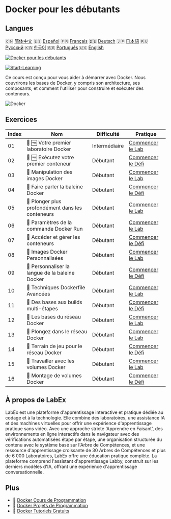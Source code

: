 # Docker pour les débutants

## Langues

🇨🇳 [简体中文](README_zh.md) 🇪🇸 [Español](README_es.md) 🇫🇷 [Français](README_fr.md) 🇩🇪 [Deutsch](README_de.md) 🇯🇵 [日本語](README_ja.md) 🇷🇺 [Русский](README_ru.md) 🇰🇷 [한국어](README_ko.md) 🇧🇷 [Português](README_pt.md) 🇺🇸 [English](README.md) 

[![Docker pour les débutants](https://cover-creator.labex.io/docker-for-beginners.png?lang=fr)](https://labex.io/fr/courses/docker-for-beginners)

[![Start-Learning](https://img.shields.io/badge/Start-Learning-whitesmoke?style=for-the-badge)](https://labex.io/fr/courses/docker-for-beginners)

Ce cours est conçu pour vous aider à démarrer avec Docker. Nous couvrirons les bases de Docker, y compris son architecture, ses composants, et comment l'utiliser pour construire et exécuter des conteneurs.

![Docker](https://img.shields.io/badge/Docker-whitesmoke?style=for-the-badge&logo=docker)


## Exercices

|   Index | Nom                                               | Difficulté    | Pratique                                                                                                                      |
|---------|---------------------------------------------------|---------------|-------------------------------------------------------------------------------------------------------------------------------|
|      01 | 📖 🆓 Votre premier laboratoire Docker            | Intermédiaire | <a target='_blank' href='https://labex.io/fr/tutorials/docker-your-first-docker-lab-92719'>Commencer le Lab</a>               |
|      02 | 🎯 🆓 Exécutez votre premier conteneur            | Débutant      | <a target='_blank' href='https://labex.io/fr/tutorials/docker-run-your-first-container-388943'>Commencer le Défi</a>          |
|      03 | 📖  Manipulation des images Docker                | Débutant      | <a target='_blank' href='https://labex.io/fr/tutorials/docker-working-with-docker-images-388939'>Commencer le Lab</a>         |
|      04 | 🎯  Faire parler la baleine Docker                | Débutant      | <a target='_blank' href='https://labex.io/fr/tutorials/docker-make-a-docker-whale-speak-388948'>Commencer le Défi</a>         |
|      05 | 📖  Plonger plus profondément dans les conteneurs | Débutant      | <a target='_blank' href='https://labex.io/fr/tutorials/docker-diving-deeper-into-containers-388951'>Commencer le Lab</a>      |
|      06 | 📖  Paramètres de la commande Docker Run          | Débutant      | <a target='_blank' href='https://labex.io/fr/tutorials/docker-docker-run-command-parameters-389228'>Commencer le Lab</a>      |
|      07 | 🎯  Accéder et gérer les conteneurs               | Débutant      | <a target='_blank' href='https://labex.io/fr/tutorials/docker-access-and-manage-containers-389192'>Commencer le Défi</a>      |
|      08 | 📖  Images Docker Personnalisées                  | Débutant      | <a target='_blank' href='https://labex.io/fr/tutorials/docker-custom-docker-images-389185'>Commencer le Lab</a>               |
|      09 | 🎯  Personnaliser la langue de la baleine Docker  | Débutant      | <a target='_blank' href='https://labex.io/fr/tutorials/docker-customize-docker-whale-s-language-389015'>Commencer le Défi</a> |
|      10 | 📖  Techniques Dockerfile Avancées                | Débutant      | <a target='_blank' href='https://labex.io/fr/tutorials/docker-advanced-dockerfile-techniques-389027'>Commencer le Lab</a>     |
|      11 | 🎯  Des bases aux builds multi-étapes             | Débutant      | <a target='_blank' href='https://labex.io/fr/tutorials/docker-from-basics-to-multi-stage-builds-389193'>Commencer le Défi</a> |
|      12 | 📖  Les bases du réseau Docker                    | Débutant      | <a target='_blank' href='https://labex.io/fr/tutorials/docker-docker-networking-basics-389048'>Commencer le Lab</a>           |
|      13 | 📖  Plongez dans le réseau Docker                 | Débutant      | <a target='_blank' href='https://labex.io/fr/tutorials/docker-dive-into-docker-networking-389047'>Commencer le Lab</a>        |
|      14 | 🎯  Terrain de jeu pour le réseau Docker          | Débutant      | <a target='_blank' href='https://labex.io/fr/tutorials/docker-docker-network-playground-389054'>Commencer le Défi</a>         |
|      15 | 📖  Travailler avec les volumes Docker            | Débutant      | <a target='_blank' href='https://labex.io/fr/tutorials/docker-working-with-docker-volumes-389189'>Commencer le Lab</a>        |
|      16 | 🎯  Montage de volumes Docker                     | Débutant      | <a target='_blank' href='https://labex.io/fr/tutorials/docker-docker-volume-mounting-389116'>Commencer le Défi</a>            |

## À propos de LabEx

LabEx est une plateforme d'apprentissage interactive et pratique dédiée au codage et à la technologie. Elle combine des laboratoires, une assistance IA et des machines virtuelles pour offrir une expérience d'apprentissage pratique sans vidéo. Avec une approche stricte 'Apprendre en Faisant', des environnements en ligne interactifs dans le navigateur avec des vérifications automatisées étape par étape, une organisation structurée du contenu avec le système basé sur l'Arbre de Compétences, et une ressource d'apprentissage croissante de 30 Arbres de Compétences et plus de 6 000 Laboratoires, LabEx offre une éducation pratique complète. La plateforme comprend l'assistant d'apprentissage Labby, construit sur les derniers modèles d'IA, offrant une expérience d'apprentissage conversationnelle.

## Plus

- 🔗 [Docker Cours de Programmation](https://github.com/labex-labs/awesome-programming-courses)
- 🔗 [Docker Projets de Programmation](https://github.com/labex-labs/awesome-programming-projects)
- 🔗 [Docker Tutoriels Gratuits](https://github.com/labex-labs/docker-free-tutorials)

